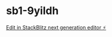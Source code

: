 # sb1-9yildh

[Edit in StackBlitz next generation editor ⚡️](https://stackblitz.com/~/github.com/subash-12/sb1-9yildh)